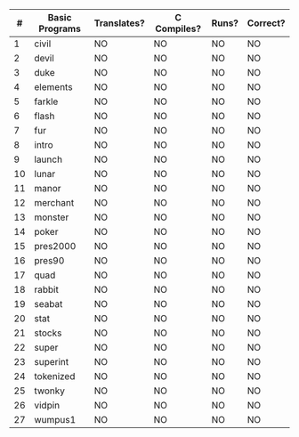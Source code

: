 |  #  |   Basic Programs     | Translates? | C Compiles? | Runs? | Correct? |
|-----|----------------------|-------------|-------------|-------|----------|
|   1 | civil                |      NO     |      NO     |   NO  |     NO   |
|   2 | devil                |      NO     |      NO     |   NO  |     NO   |
|   3 | duke                 |      NO     |      NO     |   NO  |     NO   |
|   4 | elements             |      NO     |      NO     |   NO  |     NO   |
|   5 | farkle               |      NO     |      NO     |   NO  |     NO   |
|   6 | flash                |      NO     |      NO     |   NO  |     NO   |
|   7 | fur                  |      NO     |      NO     |   NO  |     NO   |
|   8 | intro                |      NO     |      NO     |   NO  |     NO   |
|   9 | launch               |      NO     |      NO     |   NO  |     NO   |
|  10 | lunar                |      NO     |      NO     |   NO  |     NO   |
|  11 | manor                |      NO     |      NO     |   NO  |     NO   |
|  12 | merchant             |      NO     |      NO     |   NO  |     NO   |
|  13 | monster              |      NO     |      NO     |   NO  |     NO   |
|  14 | poker                |      NO     |      NO     |   NO  |     NO   |
|  15 | pres2000             |      NO     |      NO     |   NO  |     NO   |
|  16 | pres90               |      NO     |      NO     |   NO  |     NO   |
|  17 | quad                 |      NO     |      NO     |   NO  |     NO   |
|  18 | rabbit               |      NO     |      NO     |   NO  |     NO   |
|  19 | seabat               |      NO     |      NO     |   NO  |     NO   |
|  20 | stat                 |      NO     |      NO     |   NO  |     NO   |
|  21 | stocks               |      NO     |      NO     |   NO  |     NO   |
|  22 | super                |      NO     |      NO     |   NO  |     NO   |
|  23 | superint             |      NO     |      NO     |   NO  |     NO   |
|  24 | tokenized            |      NO     |      NO     |   NO  |     NO   |
|  25 | twonky               |      NO     |      NO     |   NO  |     NO   |
|  26 | vidpin               |      NO     |      NO     |   NO  |     NO   |
|  27 | wumpus1              |      NO     |      NO     |   NO  |     NO   |
